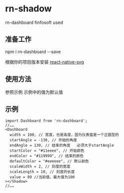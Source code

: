 # rn-shadow
rn-dashboard finfosoft used
## 准备工作
npm i rn-dashboard --save

根据你的项目版本安装 [react-native-svg](https://github.com/react-native-community/react-native-svg)

## 使用方法
  参照示例 示例中的值为默认值

## 示例
    import Dashboard from 'rn-dashboard';
    //……
    <Dashboard 
      width = 100, // 宽度，也是高度，因为仪表盘是一个正圆型的
      startAngle = -130, // 开始的角度
      endAngle = 130, // 结束的角度   必须大于startAngle
      startColor = "#11eeee", // 开始颜色
      endColor = "#119999", // 结束的颜色
      defaultColor = "#eeeeee", // 默认颜色
      scaleWidth = 2, // 刻度的宽度
      scaleLength = 10, // 刻度的长度
      value = 80 //当前值，最大值为100
    ></Shadow>
    //……